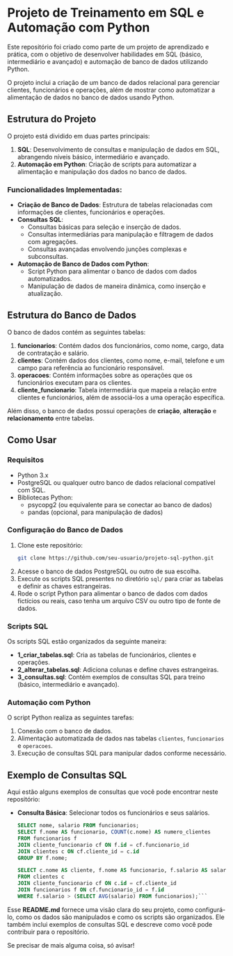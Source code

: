 # Projeto de Treinamento em SQL e Automação com Python

Este repositório foi criado como parte de um projeto de aprendizado e prática, com o objetivo de desenvolver habilidades em SQL (básico, intermediário e avançado) e automação de banco de dados utilizando Python.

O projeto inclui a criação de um banco de dados relacional para gerenciar clientes, funcionários e operações, além de mostrar como automatizar a alimentação de dados no banco de dados usando Python.

## Estrutura do Projeto

O projeto está dividido em duas partes principais:
1. **SQL**: Desenvolvimento de consultas e manipulação de dados em SQL, abrangendo níveis básico, intermediário e avançado.
2. **Automação em Python**: Criação de scripts para automatizar a alimentação e manipulação dos dados no banco de dados.

### Funcionalidades Implementadas:
- **Criação de Banco de Dados**: Estrutura de tabelas relacionadas com informações de clientes, funcionários e operações.
- **Consultas SQL**:
  - Consultas básicas para seleção e inserção de dados.
  - Consultas intermediárias para manipulação e filtragem de dados com agregações.
  - Consultas avançadas envolvendo junções complexas e subconsultas.
- **Automação de Banco de Dados com Python**:
  - Script Python para alimentar o banco de dados com dados automatizados.
  - Manipulação de dados de maneira dinâmica, como inserção e atualização.

## Estrutura do Banco de Dados

O banco de dados contém as seguintes tabelas:

1. **funcionarios**: Contém dados dos funcionários, como nome, cargo, data de contratação e salário.
2. **clientes**: Contém dados dos clientes, como nome, e-mail, telefone e um campo para referência ao funcionário responsável.
3. **operacoes**: Contém informações sobre as operações que os funcionários executam para os clientes.
4. **cliente_funcionario**: Tabela intermediária que mapeia a relação entre clientes e funcionários, além de associá-los a uma operação específica.

Além disso, o banco de dados possui operações de **criação**, **alteração** e **relacionamento** entre tabelas.

## Como Usar

### Requisitos

- Python 3.x
- PostgreSQL ou qualquer outro banco de dados relacional compatível com SQL.
- Bibliotecas Python:
  - psycopg2 (ou equivalente para se conectar ao banco de dados)
  - pandas (opcional, para manipulação de dados)

### Configuração do Banco de Dados

1. Clone este repositório:
    ```bash
    git clone https://github.com/seu-usuario/projeto-sql-python.git
    ```
2. Acesse o banco de dados PostgreSQL ou outro de sua escolha.
3. Execute os scripts SQL presentes no diretório `sql/` para criar as tabelas e definir as chaves estrangeiras.
4. Rode o script Python para alimentar o banco de dados com dados fictícios ou reais, caso tenha um arquivo CSV ou outro tipo de fonte de dados.

### Scripts SQL

Os scripts SQL estão organizados da seguinte maneira:
- **1_criar_tabelas.sql**: Cria as tabelas de funcionários, clientes e operações.
- **2_alterar_tabelas.sql**: Adiciona colunas e define chaves estrangeiras.
- **3_consultas.sql**: Contém exemplos de consultas SQL para treino (básico, intermediário e avançado).

### Automação com Python

O script Python realiza as seguintes tarefas:
1. Conexão com o banco de dados.
2. Alimentação automatizada de dados nas tabelas `clientes`, `funcionarios` e `operacoes`.
3. Execução de consultas SQL para manipular dados conforme necessário.

## Exemplo de Consultas SQL

Aqui estão alguns exemplos de consultas que você pode encontrar neste repositório:

- **Consulta Básica**: Selecionar todos os funcionários e seus salários.
  ```sql
  SELECT nome, salario FROM funcionarios;
  SELECT f.nome AS funcionario, COUNT(c.nome) AS numero_clientes
  FROM funcionarios f
  JOIN cliente_funcionario cf ON f.id = cf.funcionario_id
  JOIN clientes c ON cf.cliente_id = c.id
  GROUP BY f.nome;
  
  SELECT c.nome AS cliente, f.nome AS funcionario, f.salario AS salario_funcionario
  FROM clientes c
  JOIN cliente_funcionario cf ON c.id = cf.cliente_id
  JOIN funcionarios f ON cf.funcionario_id = f.id
  WHERE f.salario > (SELECT AVG(salario) FROM funcionarios);```


Esse **README.md** fornece uma visão clara do seu projeto, como configurá-lo, como os dados são manipulados e como os scripts são organizados. Ele também inclui exemplos de consultas SQL e descreve como você pode contribuir para o repositório.

Se precisar de mais alguma coisa, só avisar!

